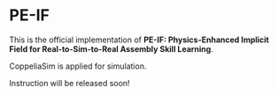 # PE-IF
This is the official implementation of **PE-IF: Physics-Enhanced Implicit Field for Real-to-Sim-to-Real Assembly Skill Learning**.

CoppeliaSim is applied for simulation.

Instruction will be released soon!
